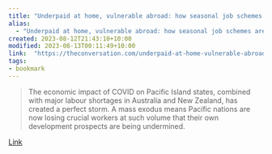 ```yaml
---
title: "Underpaid at home, vulnerable abroad: how seasonal job schemes are draining Pacific nations of vital workers"
alias:
  - "Underpaid at home, vulnerable abroad: how seasonal job schemes are draining Pacific nations of vital workers"
created: 2023-08-12T21:43:10+10:00
modified: 2023-08-13T00:11:49+10:00
link:  "https://theconversation.com/underpaid-at-home-vulnerable-abroad-how-seasonal-job-schemes-are-draining-pacific-nations-of-vital-workers-194810"
tags:
- bookmark
---
```


> The economic impact of COVID on Pacific Island states, combined with major labour shortages in Australia and New Zealand, has created a perfect storm. A mass exodus means Pacific nations are now losing crucial workers at such volume that their own development prospects are being undermined.

[Link](https://theconversation.com/underpaid-at-home-vulnerable-abroad-how-seasonal-job-schemes-are-draining-pacific-nations-of-vital-workers-194810)
